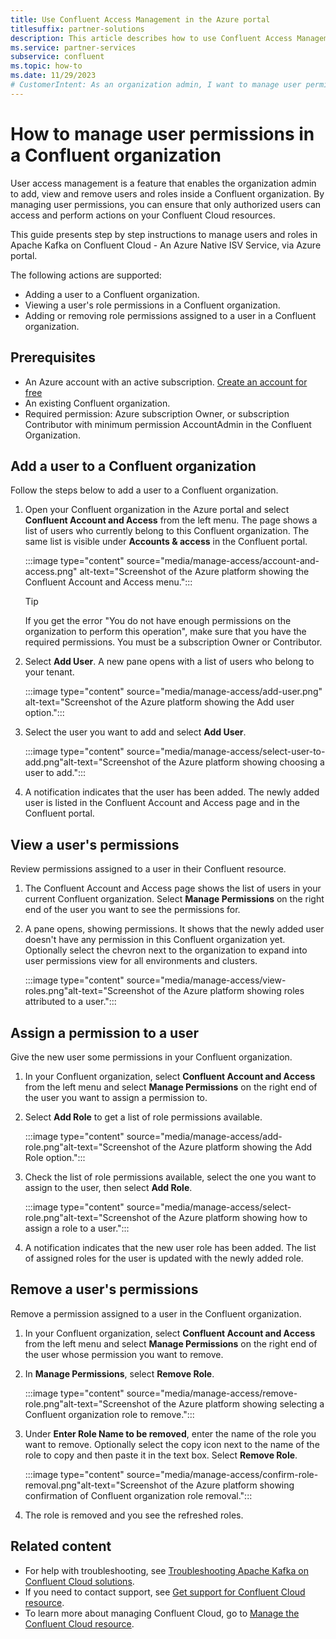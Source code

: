 ```yaml
---
title: Use Confluent Access Management in the Azure portal
titlesuffix: partner-solutions
description: This article describes how to use Confluent Access Management in the Azure portal to add, delete and manage users.
ms.service: partner-services
subservice: confluent
ms.topic: how-to
ms.date: 11/29/2023
# CustomerIntent: As an organization admin, I want to manage user permissions in Apache Kafka on Confluent Cloud so that I can add, delete and manage users.
---
```


# How to manage user permissions in a Confluent organization

User access management is a feature that enables the organization admin to add, view and remove users and roles inside a Confluent organization. By managing user permissions, you can ensure that only authorized users can access and perform actions on your Confluent Cloud resources.

This guide presents step by step instructions to manage users and roles in Apache Kafka on Confluent Cloud - An Azure Native ISV Service, via Azure portal.

The following actions are supported:

* Adding a user to a Confluent organization.
* Viewing a user's role permissions in a Confluent organization.
* Adding or removing role permissions assigned to a user in a Confluent organization.

## Prerequisites

* An Azure account with an active subscription. [Create an account for free](https://azure.microsoft.com/free)
* An existing Confluent organization.
* Required permission: Azure subscription Owner, or subscription Contributor with minimum permission AccountAdmin in the Confluent Organization.

## Add a user to a Confluent organization

Follow the steps below to add a user to a Confluent organization.

1. Open your Confluent organization in the Azure portal and select **Confluent Account and Access** from the left menu. The page shows a list of users who currently belong to this Confluent organization. The same list is visible under **Accounts & access** in the Confluent portal.

    :::image type="content" source="media/manage-access/account-and-access.png" alt-text="Screenshot of the Azure platform showing the Confluent Account and Access menu.":::

   > [!TIP]
   > If you get the error "You do not have enough permissions on the organization to perform this operation", make sure that you have the required permissions. You must be a subscription Owner or Contributor.

1. Select **Add User**. A new pane opens with a list of users who belong to your tenant.

    :::image type="content" source="media/manage-access/add-user.png" alt-text="Screenshot of the Azure platform showing the Add user option.":::

1. Select the user you want to add and select **Add User**.

    :::image type="content" source="media/manage-access/select-user-to-add.png"alt-text="Screenshot of the Azure platform showing choosing a user to add.":::

1. A notification indicates that the user has been added. The newly added user is listed in the Confluent Account and Access page and in the Confluent portal.

## View a user's permissions

Review permissions assigned to a user in their Confluent resource.

1. The Confluent Account and Access page shows the list of users in your current Confluent organization. Select **Manage Permissions** on the right end of the user you want to see the permissions for.
1. A pane opens, showing permissions. It shows that the newly added user doesn't have any permission in this Confluent organization yet. Optionally select the chevron next to the organization to expand into user permissions view for all environments and clusters.

    :::image type="content" source="media/manage-access/view-roles.png"alt-text="Screenshot of the Azure platform showing roles attributed to a user.":::

## Assign a permission to a user

Give the new user some permissions in your Confluent organization.

1. In your Confluent organization, select **Confluent Account and Access** from the left menu and select **Manage Permissions** on the right end of the user you want to assign a permission to.
1. Select **Add Role** to get a list of role permissions available.  

    :::image type="content" source="media/manage-access/add-role.png"alt-text="Screenshot of the Azure platform showing the Add Role option.":::

1. Check the list of role permissions available, select the one you want to assign to the user, then select **Add Role**.

    :::image type="content" source="media/manage-access/select-role.png"alt-text="Screenshot of the Azure platform showing how to assign a role to a user.":::

1. A notification indicates that the new user role has been added. The list of assigned roles for the user is updated with the newly added role.

## Remove a user's permissions

Remove a permission assigned to a user in the Confluent organization.

1. In your Confluent organization, select **Confluent Account and Access** from the left menu and select **Manage Permissions** on the right end of the user whose permission you want to remove.
1. In **Manage Permissions**, select **Remove Role**.

    :::image type="content" source="media/manage-access/remove-role.png"alt-text="Screenshot of the Azure platform showing selecting a Confluent organization role to remove.":::

1. Under **Enter Role Name to be removed**, enter the name of the role you want to remove. Optionally select the copy icon next to the name of the role to copy and then paste it in the text box. Select **Remove Role**.
  
    :::image type="content" source="media/manage-access/confirm-role-removal.png"alt-text="Screenshot of the Azure platform showing confirmation of Confluent organization role removal.":::

1. The role is removed and you see the refreshed roles.

## Related content

* For help with troubleshooting, see [Troubleshooting Apache Kafka on Confluent Cloud solutions](troubleshoot.md).
* If you need to contact support, see [Get support for Confluent Cloud resource](get-support.md).
* To learn more about managing Confluent Cloud, go to [Manage the Confluent Cloud resource](manage.md).
